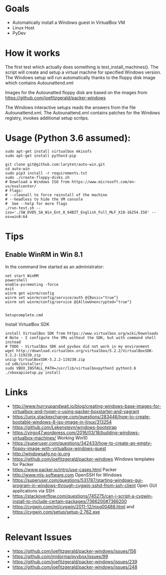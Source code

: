 
# Goals

*  Automatically install a Windows guest in VirtualBox VM 
*  Linux Host
*  PyDev

# How it works

The first test which actually does something is test_install_machines(). The script will create and setup a virtual machine for specified 
Windows version. The Windows setup will run automatically thanks to the floppy disk image which contains Autounattend.xml 

Images for the Autounatted floppy disk are based on the images from https://github.com/joefitzgerald/packer-windows

The Windows interactive setups reads the answers from the file Autounattend.xml. The Autounattend.xml contains patches for the 
Windows registry, invokes additional setup scritps.

# Usage (Python 3.6 assumed):

	sudo apt-get install virtualbox mkisofs
	sudo apt-get install python3-pip
	
	git clone git@github.com:larytet/auto-win.git
	cd auto-win
	sudo pip3 install -r requirements.txt
	sudo ./create-floppy-disks.sh	
	# Download a Windows ISO from https://www.microsoft.com/en-us/evalcenter/
	# Flags:
	# --cleanall to force reinstall of the machine
	# --headless to hide the VM console
	#  See --help for more flags
	./run-test.sh --iso='./SW_DVD5_SA_Win_Ent_8_64BIT_English_Full_MLF_X18-16254.ISO' --os=win8:64
	
# Tips

## Enable WinRM in Win 8.1 
	
In the command line started as an administrator:

	net start WinRM
	powershell
	enable-psremoting -force
	exit
	winrm get winrm/config 
	winrm set winrm/config/service/auth @{Basic="true"}
	winrm set winrm/config/service @{AllowUnencrypted="true"}
	
	
	Setupcomplete.cmd
	
Install VirtualBox SDK

	install VirtualBox SDK from https://www.virtualbox.org/wiki/Downloads
	# Note - I configure the VMs without the SDK, but with command shell instead
	# TODO - VirtualBox SDK and pyvbox did not work in my environment  
	wget http://download.virtualbox.org/virtualbox/5.2.2/VirtualBoxSDK-5.2.2-119230.zip
	unzip VirtualBoxSDK-5.2.2-119230.zip
	cd sdk/installer/
	sudo VBOX_INSTALL_PATH=/usr/lib/virtualboxpython3 python3.6 ./vboxapisetup.py install
 
		
# Links

* http://www.hurryupandwait.io/blog/creating-windows-base-images-for-virtualbox-and-hyper-v-using-packer-boxstarter-and-vagrant
* https://unix.stackexchange.com/questions/283446/how-to-create-bootable-windows-8-iso-image-in-linux/313254
* https://github.com/Lekensteyn/windows-bootstrap
* https://virgo47.wordpress.com/2016/03/18/building-windows-virtualbox-machines/  Working Win10
* https://superuser.com/questions/342433/how-to-create-an-empty-floppy-image-with-virtualbox-windows-guest
* http://windowsafg.no-ip.org
* https://github.com/joefitzgerald/packer-windows  Windows templates for Packer
* https://www.packer.io/intro/use-cases.html  Packer
* http://www.mls-software.com OpenSSH for Windows
* https://superuser.com/questions/531787/starting-windows-gui-program-in-windows-through-cygwin-sshd-from-ssh-client Open GUI applications via SSH
* https://stackoverflow.com/questions/745275/can-i-script-a-cygwin-install-to-include-certain-packages/7366200#7366200 
* https://cygwin.com/ml/cygwin/2011-12/msg00488.html and https://cygwin.com/setup/setup-2.762.exe
* 


# Relevant Issues

* https://github.com/joefitzgerald/packer-windows/issues/156
* https://github.com/mjdorma/pyvbox/issues/99
* https://github.com/joefitzgerald/packer-windows/issues/239
* https://github.com/joefitzgerald/packer-windows/issues/248



